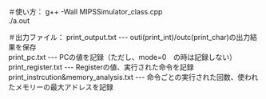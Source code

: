 ＃使い方：
g++ -Wall MIPSSimulator_class.cpp<br>
./a.out<br>

＃出力ファイル：
print_output.txt                       --- outi(print_int)/outc(print_char)の出力結果を保存<br>
print_pc.txt                           --- PCの値を記録（ただし、mode=0　の時は記録しない）<br>
print_register.txt                     --- Registerの値、実行された命令を記録<br>
print_instrcution&memory_analysis.txt  --- 命令ごとの実行された回数、使われたメモリーの最大アドレスを記録<br>










